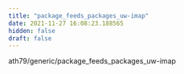 ```yaml
---
title: "package_feeds_packages_uw-imap"
date: 2021-11-27 16:08:23.188565
hidden: false
draft: false
---
```


ath79/generic/package_feeds_packages_uw-imap

